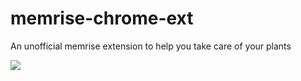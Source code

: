 memrise-chrome-ext
==================

An unofficial memrise extension to help you take care of your plants

![](http://raneksi.github.io/memrise-chrome-ext/memrise-button.png)
